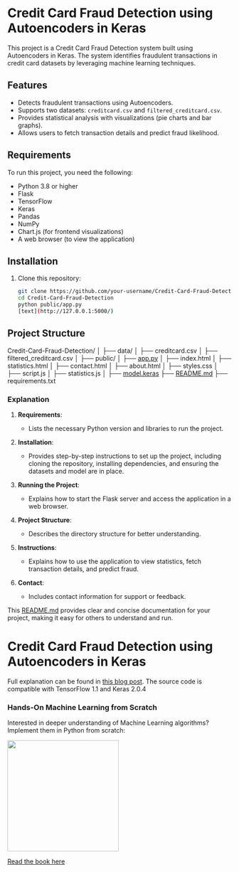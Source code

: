 # Credit Card Fraud Detection using Autoencoders in Keras

This project is a Credit Card Fraud Detection system built using Autoencoders in Keras. The system identifies fraudulent transactions in credit card datasets by leveraging machine learning techniques.

## Features
- Detects fraudulent transactions using Autoencoders.
- Supports two datasets: `creditcard.csv` and `filtered_creditcard.csv`.
- Provides statistical analysis with visualizations (pie charts and bar graphs).
- Allows users to fetch transaction details and predict fraud likelihood.

## Requirements
To run this project, you need the following:
- Python 3.8 or higher
- Flask
- TensorFlow
- Keras
- Pandas
- NumPy
- Chart.js (for frontend visualizations)
- A web browser (to view the application)

## Installation
1. Clone this repository:
   ```bash
   git clone https://github.com/your-username/Credit-Card-Fraud-Detection.git
   cd Credit-Card-Fraud-Detection
   python public/app.py
   [text](http://127.0.0.1:5000/)

 ## Project Structure
Credit-Card-Fraud-Detection/
│
├── data/
│   ├── creditcard.csv
│   ├── filtered_creditcard.csv
│
├── public/
│   ├── [app.py](http://_vscodecontentref_/2)
│   ├── index.html
│   ├── statistics.html
│   ├── contact.html
│   ├── about.html
│   ├── styles.css
│   ├── script.js
│   ├── statistics.js
│
├── [model.keras](http://_vscodecontentref_/3)
├── [README.md](http://_vscodecontentref_/4)
├── requirements.txt



### Explanation

1. **Requirements**:
   - Lists the necessary Python version and libraries to run the project.

2. **Installation**:
   - Provides step-by-step instructions to set up the project, including cloning the repository, installing dependencies, and ensuring the datasets and model are in place.

3. **Running the Project**:
   - Explains how to start the Flask server and access the application in a web browser.

4. **Project Structure**:
   - Describes the directory structure for better understanding.

5. **Instructions**:
   - Explains how to use the application to view statistics, fetch transaction details, and predict fraud.

6. **Contact**:
   - Includes contact information for support or feedback.

This [README.md](http://_vscodecontentref_/5) provides clear and concise documentation for your project, making it easy for others to understand and run.

# Credit Card Fraud Detection using Autoencoders in Keras

Full explanation can be found in [this blog post](https://www.curiousily.com/posts/credit-card-fraud-detection-using-autoencoders-in-keras/). The source code is compatible with TensorFlow 1.1 and Keras 2.0.4

### Hands-On Machine Learning from Scratch

Interested in deeper understanding of Machine Learning algorithms? Implement them in Python from scratch:

<a href="https://leanpub.com/hmls" target="_blank">
  <img src="https://raw.githubusercontent.com/curiousily/Machine-Learning-from-Scratch/master/.github/book-cover.png" width="250">
</a>

<a href="https://leanpub.com/hmls" target="_blank">Read the book here</a>


